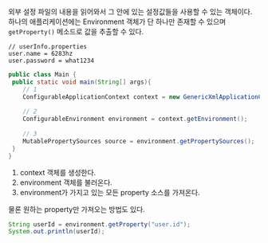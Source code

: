 외부 설정 파일의 내용을 읽어와서 그 안에 있는 설정값들을 사용할 수 있는 객체이다.
하나의 애플리케이션에는 Environment 객체가 단 하나만 존재할 수 있으며 ```getProperty()``` 메소드로 값을 추출할 수 있다.

```properties
// userInfo.properties
user.name = 6283hz
user.password = what1234
```

```java
public class Main {
 public static void main(String[] args){
	// 1
	ConfigurableApplicationContext context = new GenericXmlApplicationContext(); 
	
	// 2
	ConfigurableEnvironment environment = context.getEnvironment();
	
	// 3
	MutablePropertySources source = environment.getPropertySources();
 }
}
```
1. context 객체를 생성한다.
2. environment 객체를 불러온다.
3. environment가 가지고 있는 모든 property 소스를 가져온다.

물론 원하는 property만 가져오는 방법도 있다.
```java
String userId = environment.getProperty("user.id");
System.out.println(userId);
```
